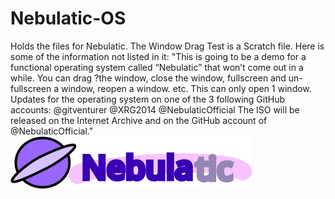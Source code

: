 # Nebulatic-OS
Holds the files for Nebulatic.
The Window Drag Test is a Scratch file. Here is some of the information not listed in it:
"This is going to be a demo for a functional operating system called “Nebulatic” that won’t come out in a while. You can drag ?the window, close the window, fullscreen and un-fullscreen a window, reopen a window. etc. This can only open 1 window.
Updates for the operating system on one of the 3 following GitHub accounts:
@gitventurer
@XRG2014
@NebulaticOfficial
The ISO will be released on the Internet Archive and on the GitHub account of @NebulaticOfficial."
<a href="costume3.png">![Nebulatic](costume3.png)</a>
